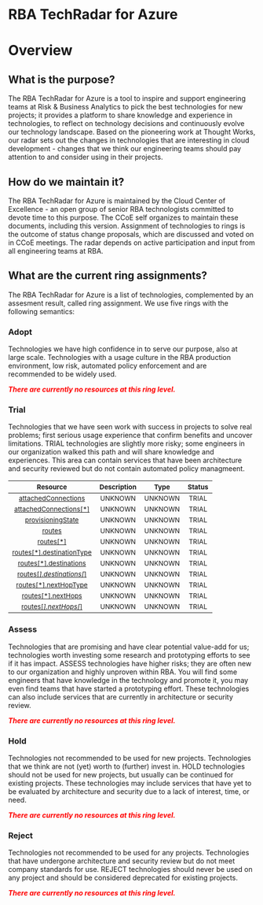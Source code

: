 
RBA TechRadar for Azure
=======================

# Overview

## What is the purpose?


The RBA TechRadar for Azure is a tool to inspire and support engineering teams at Risk & Business Analytics to pick the best technologies for new projects; it provides a platform to share knowledge and experience in technologies, to reflect on technology decisions and continuously evolve our technology landscape.  Based on the pioneering work at Thought Works, our radar sets out the changes in technologies that are interesting in cloud development - changes that we think our engineering teams should pay attention to and consider using in their projects.
## How do we maintain it?


The RBA TechRadar for Azure is maintained by the Cloud Center of Excellence - an open group of senior RBA technologists committed to devote time to this purpose.  The CCoE self organizes to maintain these documents, including this version.  Assignment of technologies to rings is the outcome of status change proposals, which are discussed and voted on in CCoE meetings.  The radar depends on active participation and input from all engineering teams at RBA.
## What are the current ring assignments?


The RBA TechRadar for Azure is a list of technologies, complemented by an assesment result, called ring assignment.  We use five rings with the following semantics:
### Adopt


Technologies we have high confidence in to serve our purpose, also at large scale.  Technologies with a usage culture in the RBA production environment, low risk, automated policy enforcement and are recommended to be widely used.  
  
***<font color="red"> There are currently no resources at this ring level. </font>***
### Trial


Technologies that we have seen work with success in projects to solve real problems;  first serious usage experience that confirm benefits and uncover limitations.  TRIAL technologies are slightly more risky; some engineers in our organization walked this path and will share knowledge and experiences.  This area can contain services that have been architecture and security reviewed but do not contain automated policy managmeent.  

|<sub>Resource</sub>|<sub>Description</sub>|<sub>Type</sub>|<sub>Status</sub>|
| :---: | :---: | :---: | :---: |
|<sub>[attachedConnections](https://github.com/openrba/python-azure-techradar/tree/master/Microsoft.Network/virtualHubs/routeTables/attachedConnections)</sub>|<sub>UNKNOWN</sub>|<sub>UNKNOWN</sub>|<sub>TRIAL</sub>|
|<sub>[attachedConnections[*]](https://github.com/openrba/python-azure-techradar/tree/master/Microsoft.Network/virtualHubs/routeTables/attachedConnections[*])</sub>|<sub>UNKNOWN</sub>|<sub>UNKNOWN</sub>|<sub>TRIAL</sub>|
|<sub>[provisioningState](https://github.com/openrba/python-azure-techradar/tree/master/Microsoft.Network/virtualHubs/routeTables/provisioningState)</sub>|<sub>UNKNOWN</sub>|<sub>UNKNOWN</sub>|<sub>TRIAL</sub>|
|<sub>[routes](https://github.com/openrba/python-azure-techradar/tree/master/Microsoft.Network/virtualHubs/routeTables/routes)</sub>|<sub>UNKNOWN</sub>|<sub>UNKNOWN</sub>|<sub>TRIAL</sub>|
|<sub>[routes[*]](https://github.com/openrba/python-azure-techradar/tree/master/Microsoft.Network/virtualHubs/routeTables/routes[*])</sub>|<sub>UNKNOWN</sub>|<sub>UNKNOWN</sub>|<sub>TRIAL</sub>|
|<sub>[routes[*].destinationType](https://github.com/openrba/python-azure-techradar/tree/master/Microsoft.Network/virtualHubs/routeTables/routes[*].destinationType)</sub>|<sub>UNKNOWN</sub>|<sub>UNKNOWN</sub>|<sub>TRIAL</sub>|
|<sub>[routes[*].destinations](https://github.com/openrba/python-azure-techradar/tree/master/Microsoft.Network/virtualHubs/routeTables/routes[*].destinations)</sub>|<sub>UNKNOWN</sub>|<sub>UNKNOWN</sub>|<sub>TRIAL</sub>|
|<sub>[routes[*].destinations[*]](https://github.com/openrba/python-azure-techradar/tree/master/Microsoft.Network/virtualHubs/routeTables/routes[*].destinations[*])</sub>|<sub>UNKNOWN</sub>|<sub>UNKNOWN</sub>|<sub>TRIAL</sub>|
|<sub>[routes[*].nextHopType](https://github.com/openrba/python-azure-techradar/tree/master/Microsoft.Network/virtualHubs/routeTables/routes[*].nextHopType)</sub>|<sub>UNKNOWN</sub>|<sub>UNKNOWN</sub>|<sub>TRIAL</sub>|
|<sub>[routes[*].nextHops](https://github.com/openrba/python-azure-techradar/tree/master/Microsoft.Network/virtualHubs/routeTables/routes[*].nextHops)</sub>|<sub>UNKNOWN</sub>|<sub>UNKNOWN</sub>|<sub>TRIAL</sub>|
|<sub>[routes[*].nextHops[*]](https://github.com/openrba/python-azure-techradar/tree/master/Microsoft.Network/virtualHubs/routeTables/routes[*].nextHops[*])</sub>|<sub>UNKNOWN</sub>|<sub>UNKNOWN</sub>|<sub>TRIAL</sub>|

### Assess


Technologies that are promising and have clear potential value-add for us; technologies worth investing some research and prototyping efforts to see if it has impact.  ASSESS technologies have higher risks;  they are often new to our organization and highly unproven within RBA.  You will find some engineers that have knowledge in the technology and promote it, you may even find teams that have started a prototyping effort.  These technologies can also include services that are currently in architecture or security review.  
  
***<font color="red"> There are currently no resources at this ring level. </font>***
### Hold


Technologies not recommended to be used for new projects. Technologies that we think are not (yet) worth to (further) invest in.  HOLD technologies should not be used for new projects, but usually can be continued for existing projects.  These technologies may include services that have yet to be evaluated by architecture and security due to a lack of interest, time, or need.  
  
***<font color="red"> There are currently no resources at this ring level. </font>***
### Reject


Technologies not recommended to be used for any projects. Technologies that have undergone architecture and security review but do not meet company standards for use.  REJECT technologies should never be used on any project and should be considered deprecated for existing projects.  
  
***<font color="red"> There are currently no resources at this ring level. </font>***